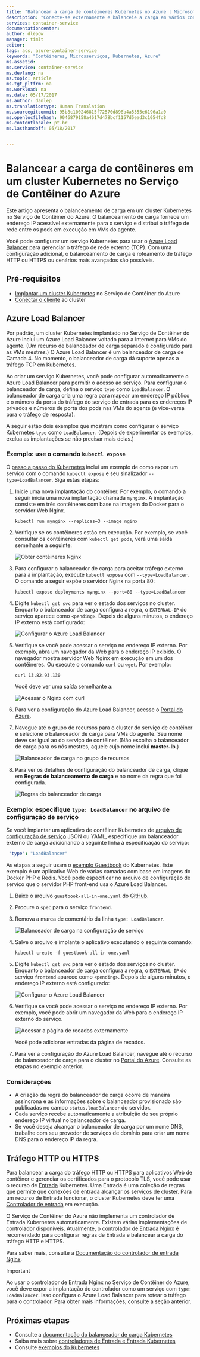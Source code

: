 ```yaml
---
title: "Balancear a carga de contêineres Kubernetes no Azure | Microsoft Docs"
description: "Conecte-se externamente e balanceie a carga em vários contêineres em um cluster Kubernetes no Serviço de Contêiner do Azure."
services: container-service
documentationcenter: 
author: dlepow
manager: timlt
editor: 
tags: acs, azure-container-service
keywords: "Contêineres, Microsserviços, Kubernetes, Azure"
ms.assetid: 
ms.service: container-service
ms.devlang: na
ms.topic: article
ms.tgt_pltfrm: na
ms.workload: na
ms.date: 05/17/2017
ms.author: danlep
ms.translationtype: Human Translation
ms.sourcegitcommit: 95b8c100246815f72570d898b4a5555e6196a1a0
ms.openlocfilehash: 9046879158a4617d478bcf1157d5ead3c1054fd8
ms.contentlocale: pt-br
ms.lasthandoff: 05/18/2017


---
```

# <a name="load-balance-containers-in-a-kubernetes-cluster-in-azure-container-service"></a>Balancear a carga de contêineres em um cluster Kubernetes no Serviço de Contêiner do Azure 
Este artigo apresenta o balanceamento de carga em um cluster Kubernetes no Serviço de Contêiner do Azure. O balanceamento de carga fornece um endereço IP acessível externamente para o serviço e distribui o tráfego de rede entre os pods em execução em VMs do agente.

Você pode configurar um serviço Kubernetes para usar o [Azure Load Balancer](../load-balancer/load-balancer-overview.md) para gerenciar o tráfego de rede externo (TCP). Com uma configuração adicional, o balanceamento de carga e roteamento de tráfego HTTP ou HTTPS ou cenários mais avançados são possíveis.

## <a name="prerequisites"></a>Pré-requisitos
* [Implantar um cluster Kubernetes](container-service-kubernetes-walkthrough.md) no Serviço de Contêiner do Azure
* [Conectar o cliente](container-service-connect.md) ao cluster

## <a name="azure-load-balancer"></a>Azure Load Balancer

Por padrão, um cluster Kubernetes implantado no Serviço de Contêiner do Azure inclui um Azure Load Balancer voltado para a Internet para VMs do agente. (Um recurso de balanceador de carga separado é configurado para as VMs mestres.) O Azure Load Balancer é um balanceador de carga de Camada 4. No momento, o balanceador de carga dá suporte apenas a tráfego TCP em Kubernetes.

Ao criar um serviço Kubernetes, você pode configurar automaticamente o Azure Load Balancer para permitir o acesso ao serviço. Para configurar o balanceador de carga, defina o serviço `type` como `LoadBalancer`. O balanceador de carga cria uma regra para mapear um endereço IP público e o número da porta do tráfego do serviço de entrada para os endereços IP privados e números de porta dos pods nas VMs do agente (e vice-versa para o tráfego de resposta). 

 A seguir estão dois exemplos que mostram como configurar o serviço Kubernetes `type` como `LoadBalancer`. (Depois de experimentar os exemplos, exclua as implantações se não precisar mais delas.)

### <a name="example-use-the-kubectl-expose-command"></a>Exemplo: use o comando `kubectl expose` 
O [passo a passo do Kubernetes](container-service-kubernetes-walkthrough.md) inclui um exemplo de como expor um serviço com o comando `kubectl expose` e seu sinalizador `--type=LoadBalancer`. Siga estas etapas:

1. Inicie uma nova implantação do contêiner. Por exemplo, o comando a seguir inicia uma nova implantação chamada `mynginx`. A implantação consiste em três contêineres com base na imagem do Docker para o servidor Web Nginx.

    ```console
    kubectl run mynginx --replicas=3 --image nginx
    ```
2. Verifique se os contêineres estão em execução. Por exemplo, se você consultar os contêineres com `kubectl get pods`, verá uma saída semelhante à seguinte:

    ![Obter contêineres Nginx](./media/container-service-kubernetes-load-balancing/nginx-get-pods.png)

3. Para configurar o balanceador de carga para aceitar tráfego externo para a implantação, execute `kubectl expose` com `--type=LoadBalancer`. O comando a seguir expõe o servidor Nginx na porta 80:

    ```console
    kubectl expose deployments mynginx --port=80 --type=LoadBalancer
    ```

4. Digite `kubectl get svc` para ver o estado dos serviços no cluster. Enquanto o balanceador de carga configura a regra, o `EXTERNAL-IP` do serviço aparece como `<pending>`. Depois de alguns minutos, o endereço IP externo está configurado: 

    ![Configurar o Azure Load Balancer](./media/container-service-kubernetes-load-balancing/nginx-external-ip.png)

5. Verifique se você pode acessar o serviço no endereço IP externo. Por exemplo, abra um navegador da Web para o endereço IP exibido. O navegador mostra servidor Web Nginx em execução em um dos contêineres. Ou execute o comando `curl` ou `wget`. Por exemplo:

    ```
    curl 13.82.93.130
    ```

    Você deve ver uma saída semelhante a:

    ![Acessar o Nginx com curl](./media/container-service-kubernetes-load-balancing/curl-output.png)

6. Para ver a configuração do Azure Load Balancer, acesse o [Portal do Azure](https://portal.azure.com).

7. Navegue até o grupo de recursos para o cluster do serviço de contêiner e selecione o balanceador de carga para VMs do agente. Seu nome deve ser igual ao do serviço de contêiner. (Não escolha o balanceador de carga para os nós mestres, aquele cujo nome inclui **master-lb**.) 

    ![Balanceador de carga no grupo de recursos](./media/container-service-kubernetes-load-balancing/container-resource-group-portal.png)

8. Para ver os detalhes de configuração do balanceador de carga, clique em **Regras de balanceamento de carga** e no nome da regra que foi configurada.

    ![Regras do balanceador de carga](./media/container-service-kubernetes-load-balancing/load-balancing-rules.png) 

### <a name="example-specify-type-loadbalancer-in-the-service-configuration-file"></a>Exemplo: especifique `type: LoadBalancer` no arquivo de configuração de serviço

Se você implantar um aplicativo de contêiner Kubernetes de [arquivo de configuração de serviço](https://kubernetes.io/docs/user-guide/services/operations/#service-configuration-file) JSON ou YAML, especifique um balanceador externo de carga adicionando a seguinte linha à especificação do serviço:

```YAML
 "type": "LoadBalancer"
``` 



As etapas a seguir usam o [exemplo Guestbook](https://github.com/kubernetes/kubernetes/tree/master/examples/guestbook) do Kubernetes. Este exemplo é um aplicativo Web de várias camadas com base em imagens do Docker PHP e Redis. Você pode especificar no arquivo de configuração de serviço que o servidor PHP front-end usa o Azure Load Balancer.

1. Baixe o arquivo `guestbook-all-in-one.yaml` do [GitHub](https://github.com/kubernetes/kubernetes/tree/master/examples/guestbook/all-in-one). 
2. Procure o `spec` para o serviço `frontend`.
3. Remova a marca de comentário da linha `type: LoadBalancer`.

    ![Balanceador de carga na configuração de serviço](./media/container-service-kubernetes-load-balancing/guestbook-frontend-loadbalance.png)

4. Salve o arquivo e implante o aplicativo executando o seguinte comando:

    ```
    kubectl create -f guestbook-all-in-one.yaml
    ```

5. Digite `kubectl get svc` para ver o estado dos serviços no cluster. Enquanto o balanceador de carga configura a regra, o `EXTERNAL-IP` do serviço `frontend` aparece como `<pending>`. Depois de alguns minutos, o endereço IP externo está configurado: 

    ![Configurar o Azure Load Balancer](./media/container-service-kubernetes-load-balancing/guestbook-external-ip.png)

6. Verifique se você pode acessar o serviço no endereço IP externo. Por exemplo, você pode abrir um navegador da Web para o endereço IP externo do serviço.

    ![Acessar a página de recados externamente](./media/container-service-kubernetes-load-balancing/guestbook-web.png)

    Você pode adicionar entradas da página de recados.

7. Para ver a configuração do Azure Load Balancer, navegue até o recurso de balanceador de carga para o cluster no [Portal do Azure](https://portal.azure.com). Consulte as etapas no exemplo anterior.

### <a name="considerations"></a>Considerações

* A criação da regra do balanceador de carga ocorre de maneira assíncrona e as informações sobre o balanceador provisionado são publicadas no campo `status.loadBalancer` do servidor.
* Cada serviço recebe automaticamente a atribuição de seu próprio endereço IP virtual no balanceador de carga.
* Se você deseja alcançar o balanceador de carga por um nome DNS, trabalhe com seu provedor de serviços de domínio para criar um nome DNS para o endereço IP da regra.

## <a name="http-or-https-traffic"></a>Tráfego HTTP ou HTTPS

Para balancear a carga do tráfego HTTP ou HTTPS para aplicativos Web de contêiner e gerenciar os certificados para o protocolo TLS, você pode usar o recurso de [Entrada](https://kubernetes.io/docs/user-guide/ingress/) Kubernetes. Uma Entrada é uma coleção de regras que permite que conexões de entrada alcançar os serviços de cluster. Para um recurso de Entrada funcionar, o cluster Kubernetes deve ter uma [Controlador de entrada](https://kubernetes.io/docs/user-guide/ingress/#ingress-controllers) em execução.

O Serviço de Contêiner do Azure não implementa um controlador de Entrada Kubernetes automaticamente. Existem várias implementações de controlador disponíveis. Atualmente, o [controlador de Entrada Nginx](https://github.com/kubernetes/ingress/tree/master/examples/deployment/nginx) é recomendado para configurar regras de Entrada e balancear a carga do tráfego HTTP e HTTPS. 

Para saber mais, consulte a [Documentação do controlador de entrada Nginx](https://github.com/kubernetes/ingress/tree/master/controllers/nginx/README.md).

> [!IMPORTANT]
> Ao usar o controlador de Entrada Nginx no Serviço de Contêiner do Azure, você deve expor a implantação do controlador como um serviço com `type: LoadBalancer`. Isso configura o Azure Load Balancer para rotear o tráfego para o controlador. Para obter mais informações, consulte a seção anterior.


## <a name="next-steps"></a>Próximas etapas

* Consulte a [documentação do balanceador de carga Kubernetes](https://kubernetes.io/docs/user-guide/load-balancer/)
* Saiba mais sobre [controladores de Entrada e Entrada Kubernetes](https://kubernetes.io/docs/user-guide/ingress/)
* Consulte [exemplos do Kubernetes](https://github.com/kubernetes/kubernetes/tree/master/examples)


